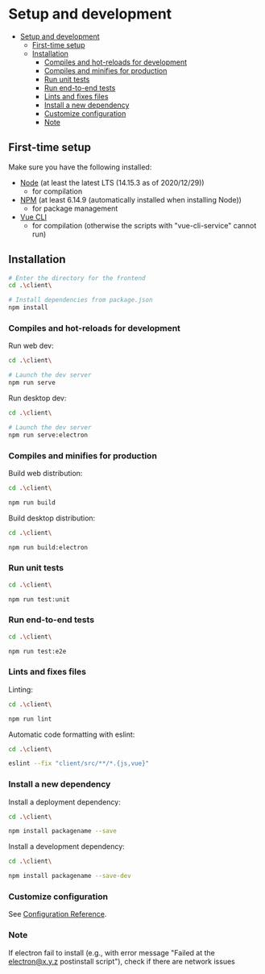 # Setup and development

- [Setup and development](#setup-and-development)
  - [First-time setup](#first-time-setup)
  - [Installation](#installation)
    - [Compiles and hot-reloads for development](#compiles-and-hot-reloads-for-development)
    - [Compiles and minifies for production](#compiles-and-minifies-for-production)
    - [Run unit tests](#run-unit-tests)
    - [Run end-to-end tests](#run-end-to-end-tests)
    - [Lints and fixes files](#lints-and-fixes-files)
    - [Install a new dependency](#install-a-new-dependency)
    - [Customize configuration](#customize-configuration)
    - [Note](#note)

## First-time setup

Make sure you have the following installed:

- [Node](https://nodejs.org/en/) (at least the latest LTS (14.15.3 as of 2020/12/29))
  - for compilation
- [NPM](https://www.npmjs.com/get-npm) (at least 6.14.9 (automatically installed when installing Node))
  - for package management
- [Vue CLI](https://cli.vuejs.org/)
  - for compilation (otherwise the scripts with "vue-cli-service" cannot run)

## Installation

```bash
# Enter the directory for the frontend
cd .\client\

# Install dependencies from package.json
npm install
```

### Compiles and hot-reloads for development

Run web dev:

```bash
cd .\client\

# Launch the dev server
npm run serve
```

Run desktop dev:

```bash
cd .\client\

# Launch the dev server
npm run serve:electron
```

### Compiles and minifies for production

Build web distribution:

```bash
cd .\client\

npm run build
```

Build desktop distribution:

```bash
cd .\client\

npm run build:electron
```

### Run unit tests

```bash
cd .\client\

npm run test:unit
```

### Run end-to-end tests

```bash
cd .\client\

npm run test:e2e
```

### Lints and fixes files

Linting:

```bash
cd .\client\

npm run lint
```

Automatic code formatting with eslint:

```bash
cd .\client\

eslint --fix "client/src/**/*.{js,vue}"
```

### Install a new dependency

Install a deployment dependency:

```bash
cd .\client\

npm install packagename --save
```

Install a development dependency:

```bash
cd .\client\

npm install packagename --save-dev
```

### Customize configuration

See [Configuration Reference](https://cli.vuejs.org/config/).

### Note

If electron fail to install (e.g., with error message "Failed at the electron@x.y.z postinstall script"), check if there are network issues

